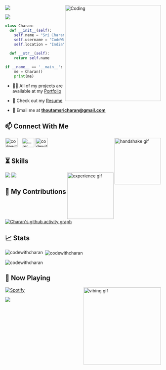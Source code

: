 <img src="https://readme-typing-svg.herokuapp.com/?font=Righteous&size=35&center=true&vCenter=true&width=500&height=70&duration=4000&lines=Hi+There!+👋;+I'm+Rakesh!+😁;"/>
<img align="right" alt="Coding" width="310" src="https://github.com/CodeWithCharan/CodeWithCharan/assets/106027109/25360c58-4939-4e82-9bb4-b1dec48b2ed1">

<p align="left"> <img src="![image](https://github.com/user-attachments/assets/9ad7b323-2fde-4d23-9649-6603999826bc)
" /> </p>

```python
class Charan:
  def __init__(self):
    self.name = "Sri Charan Thoutam"
    self.username = "CodeWithCharan"
    self.location = "India"
  
  def __str__(self):
    return self.name

if __name__ == '__main__':
    me = Charan()
    print(me)
```

- 👨‍💻 All of my projects are available at my [Portfolio](https://codewithcharan.github.io/My-Portfolio/)

- 📝 Check out my [Resume](https://codewithcharan.github.io/My-Portfolio/resumes/Charan_GenAI_Resume.pdf)
- :email: Email me at **thoutamsricharan@gmail.com**

## :mailbox: Connect With Me
<img align="right" src="https://media.giphy.com/media/2HtWpp60NQ9CU/giphy.gif" alt="handshake gif" width="150">

<p align="left">
  <a href="https://linkedin.com/in/codewithcharan" target="blank"><img align="center" src="https://raw.githubusercontent.com/rahuldkjain/github-profile-readme-generator/master/src/images/icons/Social/linked-in-alt.svg" alt="codewithcharan" height="30" width="40" style="margin-right: 10px" /></a>
  <a href="https://instagram.com/joyboy._.ig" target="blank"><img align="center" src="https://raw.githubusercontent.com/rahuldkjain/github-profile-readme-generator/master/src/images/icons/Social/instagram.svg" alt="__mr.__.unique" height="30" width="40" /></a>
  <a href="https://twitter.com/Joyboy_x_" target="blank"><img align="center" src="https://raw.githubusercontent.com/rahuldkjain/github-profile-readme-generator/master/src/images/icons/Social/twitter.svg" alt="codewithcharan" height="30" width="40" style="margin-right: 10px" /></a>
</p>

## :hourglass_flowing_sand: Skills
<img align="right" src="https://media.giphy.com/media/toXKzaJP3WIgM/giphy.gif" alt="experience gif" width="150">

<img src="https://skillicons.dev/icons?i=py,vscode,aws,docker,fastapi,flask,pytorch,tensorflow,anaconda,git,github,githubactions" />
<img src="https://skillicons.dev/icons?i=ai,regex,sklearn,mysql,mongodb,html,css,js,windows,linux,pandas,numpy,mlflow,dvc,streamlit" />

## :dizzy: My Contributions
[![Charan's github activity graph](https://github-readme-activity-graph.vercel.app/graph?username=CodeWithCharan&bg_color=000000&color=a59b9b&line=25b63d&point=a59c9c&area=true&hide_border=true)](https://github.com/ashutosh00710/github-readme-activity-graph)

## :chart_with_upwards_trend: Stats

<p><img align="left" src="https://github-readme-streak-stats.herokuapp.com/?user=codewithcharan&&theme=tokyonight" alt="codewithcharan" /></p>

<p>&nbsp;<img align="center" src="https://github-readme-stats.vercel.app/api?username=codewithcharan&show_icons=true&locale=en&theme=tokyonight" alt="codewithcharan" /></p>

<p><img align="center" src="https://github-readme-stats.vercel.app/api/top-langs?username=codewithcharan&show_icons=true&locale=en&layout=compact&theme=tokyonight" alt="codewithcharan" /></p>

## :musical_note: Now Playing
<img align="right" src="https://github.com/CodeWithCharan/CodeWithCharan/assets/106027109/fecc5bbe-0e7e-470b-8b47-b64698679912" alt="vibing gif" width="250">

[![Spotify](https://github-readme-spotify-integration.vercel.app/api/spotify)](https://open.spotify.com/playlist/2HPkKZL6zbcFZ6yLq44yKb?si=71985dda53e14643)

<img src="https://readme-typing-svg.herokuapp.com/?font=Righteous&size=35&center=true&vCenter=true&width=500&height=70&duration=4000&lines=Thanks+for+visiting!+👋;+Message+me+on+Linkedin!;+I'm+always+down+to+collab+:)"/>
